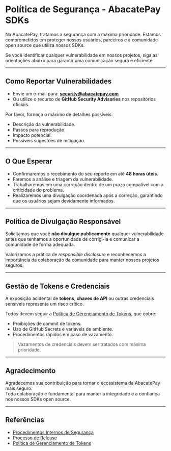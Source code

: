 
# Política de Segurança - AbacatePay SDKs

 Na AbacatePay, tratamos a segurança com a máxima prioridade. Estamos comprometidos em proteger nossos usuários, parceiros e a comunidade open source que utiliza nossos SDKs.

Se você identificar qualquer vulnerabilidade em nossos projetos, siga as orientações abaixo para garantir uma comunicação segura e eficiente.

---

## Como Reportar Vulnerabilidades

- Envie um e-mail para: **security@abacatepay.com**
- Ou utilize o recurso de **GitHub Security Advisories** nos repositórios oficiais.

Por favor, forneça o máximo de detalhes possíveis:

- Descrição da vulnerabilidade.
- Passos para reprodução.
- Impacto potencial.
- Possíveis sugestões de mitigação.

---

## O Que Esperar

- Confirmaremos o recebimento do seu reporte em até **48 horas úteis**.
- Faremos a análise e triagem da vulnerabilidade.
- Trabalharemos em uma correção dentro de um prazo compatível com a criticidade do problema.
- Realizaremos uma divulgação coordenada após a correção, garantindo que os usuários sejam devidamente informados.

---

## Política de Divulgação Responsável

Solicitamos que você **não divulgue publicamente** qualquer vulnerabilidade antes que tenhamos a oportunidade de corrigi-la e comunicar a comunidade de forma adequada.

Valorizamos a prática de *responsible disclosure* e reconhecemos a importância da colaboração da comunidade para manter nossos projetos seguros.

---

## Gestão de Tokens e Credenciais

A exposição acidental de **tokens**, **chaves de API** ou outras credenciais sensíveis representa um risco crítico.

Todos devem seguir a [Política de Gerenciamento de Tokens](/policies/TOKEN_MANAGEMENT_POLICY.md), que cobre:

- Proibições de commit de tokens.
- Uso de GitHub Secrets e variáveis de ambiente.
- Procedimentos rápidos em caso de vazamento.

> Vazamentos de credenciais devem ser tratados com máxima prioridade.

---

## Agradecimento

Agradecemos sua contribuição para tornar o ecossistema da AbacatePay mais seguro.  
Toda colaboração é fundamental para manter a integridade e a confiança nos nossos SDKs open source.

---

## Referências

- [Procedimentos Internos de Segurança](/maintainers/SECURITY_HANDLING.md)
- [Processo de Release](/maintainers/RELEASE_PROCESS.md)
- [Política de Gerenciamento de Tokens](/policies/TOKEN_MANAGEMENT_POLICY.md)